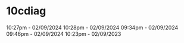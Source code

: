 # 10cdiag
10:27pm - 02/09/2024
10:28pm - 02/09/2024
09:34pm - 02/09/2024
09:46pm - 02/09/2024
10:23pm - 02/09/2023
